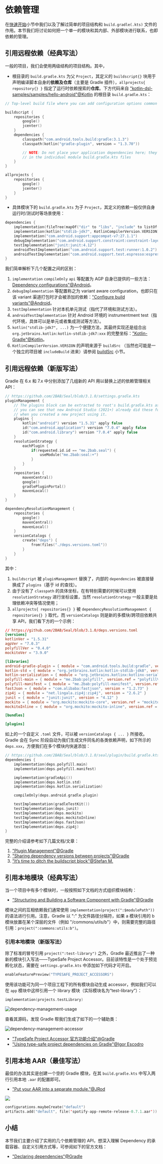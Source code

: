 # 依赖管理

在[快速开始](/zh-cn/basis/getting-started)小节中我们以及了解过简单的项目结构和 `build.gradle(.kts)` 文件的作用。本节我们将讨论如何把一个单一的模块和其内部、外部模块进行联系，也即依赖的管理。

## 引用远程依赖（经典写法）

一般的项目，我们会使用两级结构的项目结构。其中，

- 根目录的 `build.gradle.kts` 为父 `Project`，其定义的 `buildscript{}` 块用于声明编译脚本自身的**依赖及仓库**（主要是 Gradle 插件），`allprojects{ repository{} }` 指定了运行时依赖搜索的**仓库**。下方代码来自 ["kotlin-dsl-samples/samples/hello-android"@Kotlin](https://github.com/2BAB/kotlin-dsl-samples/blob/master/samples/hello-android/build.gradle.kts) 的根目录 `build.gradle.kts`：

``` Kotlin
// Top-level build file where you can add configuration options common to all sub-projects/modules.

buildscript {
    repositories {
        google()
        jcenter()
    }
    dependencies {
        classpath("com.android.tools.build:gradle:3.1.3")
        classpath(kotlin("gradle-plugin", version = "1.3.70"))

        // NOTE: Do not place your application dependencies here; they belong
        // in the individual module build.gradle.kts files
    }
}

allprojects {
    repositories {
        google()
        jcenter()
    }
}
```

- 具体模块下的 `build.gradle.kts` 为子 `Project`，其定义的依赖一般仅供自身运行时/测试时等场景使用：

``` Kotlin
dependencies {
    implementation(fileTree(mapOf("dir" to "libs", "include" to listOf("*.jar"))))
    implementation(kotlin("stdlib-jdk7", KotlinCompilerVersion.VERSION))
    implementation("com.android.support:appcompat-v7:27.1.1")
    debugImplementation("com.android.support.constraint:constraint-layout:1.1.0")
    testImplementation("junit:junit:4.12")
    androidTestImplementation("com.android.support.test:runner:1.0.2")
    androidTestImplementation("com.android.support.test.espresso:espresso-core:3.0.2")
}
```

我们简单解析下几个配置之间的区别：

1. `implementation` `compileOnly` `api` 等配置为 AGP 自身已提供的一些方法：[Dependency configurations"@Android](https://developer.android.com/studio/build/dependencies#dependency_configurations)。
2. `debugImplementation` 等配置称之为 variant aware configuration，也即只在该 variant 渠道打包时才会被添加的依赖：["Configure build variants"@Android](https://developer.android.com/studio/build/build-variants)。
3. `testImplementation` 针对本机单元测试（指代了环境和测试方法）。
4. `androidTestImplementation` 针对 Android 环境的 instrumentment test（指代环境，具体可以是单元或者集成测试等方法）。
5. `kotlin("stdlib-jdk7", ...)` 为一个便捷方法，其最终实现还是组合出 `org.jetbrains.kotlin:kotlin-stdlib-jdk7:xxx` 的完整坐标：["Kotlin-Gradle"@Kotlin](https://kotlinlang.org/docs/gradle.html#set-dependencies-at-the-top-level)。
6. `KotlinCompilerVersion.VERSION` 的声明来源于 `buildSrc` （当然也可能是一个独立的项目被 `includeBuild` 进来）请参阅 [buildSrc](/zh-cn/basis/advanced-scripts) 小节。


## 引用远程依赖（新版写法）

Gradle 在 6.x 和 7.x 中分别添加了几组新的 API 用以替换上述的依赖管理相关 API：

``` Kotlin
// https://github.com/2BAB/Seal/blob/3.1.0/settings.gradle.kts
pluginManagement {
    // The plugins block can be extracted to root's build.gradle.kts as well,
    // you can see that new Android Studio (2021+) already did these for you
    // when you created a new project using it.
    plugins {
        kotlin("android") version "1.5.31" apply false
        id("com.android.application") version "7.0.4" apply false
        id("com.android.library") version "7.0.4" apply false
    }
    resolutionStrategy {
        eachPlugin {
            if(requested.id.id == "me.2bab.seal") {
                useModule("me.2bab:seal:+")
            }
        }
    }
    repositories {
        mavenCentral()
        google()
        gradlePluginPortal()
        mavenLocal()
    }
}

dependencyResolutionManagement {
    repositories {
        google()
        mavenCentral()
        mavenLocal()
    }
    versionCatalogs {
        create("deps") {
            from(files("./deps.versions.toml"))
        }
    }
}
```

其中：

1. `buildscript` 被 `pluginManagement` 替换了，内部的 `dependencies` 被直接替换成了 `plugins`（基于 id 的查找）。
2. 由于没有了 `classpath` 的具体坐标，在有特别需要的时候可以使用 `resolutionStrategy` 进行坐标设置，当然 `resolutionStrategy` 一般主要是处理依赖冲突等情况使用；
3. `allprojects{ repositories{} }` 被 `dependencyResolutionManagement { repositories{} }` 取代，而 `versionCatalogs` 则是新的多模块/跨项目依赖共享 API，我们看下方的一个示例：

``` TOML
// https://github.com/2BAB/Seal/blob/3.1.0/deps.versions.toml
[versions]
kotlinVer = "1.5.31"
agpVer = "7.0.3"
polyfillVer = "0.4.0"
mockitoVer = "3.9.0"

[libraries]
android-gradle-plugin = { module = "com.android.tools.build:gradle", version.ref = "agpVer" }
kotlin-std = { module = "org.jetbrains.kotlin:kotlin-stdlib-jdk8", version.ref = "kotlinVer" }
kotlin-serialization = { module = "org.jetbrains.kotlinx:kotlinx-serialization-core-jvm", version = "1.3.1" }
polyfill-main = { module = "me.2bab:polyfill", version.ref = "polyfillVer" }
polyfill-manifest = { module = "me.2bab:polyfill-manifest", version.ref = "polyfillVer" }
fastJson = { module = "com.alibaba:fastjson", version = "1.2.73" }
zip4j = { module = "net.lingala.zip4j:zip4j", version = "2.6.2" }
junit = { module = "junit:junit", version = "4.12" }
mockito = { module = "org.mockito:mockito-core", version.ref = "mockitoVer" }
mockitoInline = { module = "org.mockito:mockito-inline", version.ref = "mockitoVer" }

[bundles]

[plugins]

```

如上的一个自定义 `.toml` 文件，可以被 `versionCatalogs { ... }` 所接收。Gradle 会在 Sync 阶段自动为我们生成文件同名的各类依赖声明，如下所示的 `deps.xxx`，方便我们在多个模块内快速添加：

``` Kotlin
// https://github.com/2BAB/Seal/blob/3.1.0/seal/plugin/build.gradle.kts
dependencies {
    implementation(deps.polyfill.main)
    implementation(deps.polyfill.manifest)

    implementation(gradleApi())
    implementation(deps.kotlin.std)
    implementation(deps.kotlin.serialization)

    compileOnly(deps.android.gradle.plugin)

    testImplementation(gradleTestKit())
    testImplementation(deps.junit)
    testImplementation(deps.mockito)
    testImplementation(deps.mockitoInline)
    testImplementation(deps.fastJson)
    testImplementation(deps.zip4j)
}
```

完整的介绍请参考如下几篇文档/文章：

1. ["Plugin Management"@Gradle](https://docs.gradle.org/current/userguide/plugins.html#sec:plugin_management)
2. ["Sharing dependency versions between projects"@Gradle](https://docs.gradle.org/current/userguide/platforms.html)
3. ["It’s time to ditch the buildscript block"@Stefan M.](https://stefma.medium.com/its-time-to-ditch-the-buildscript-block-a1ab12e0d9ce)

## 引用本地模块（经典写法）

当一个项目中有多个模块时，一般按照如下文档的方式组织模块结构：

- ["Structuring and Building a Software Component with Gradle"@Gradle](https://docs.gradle.org/current/userguide/multi_project_builds.html)

模块之间的互相依赖我们通常使用 `implementation(project(":$modulePath"))` 的语法进行引用。注意，Gradle 以 ":" 为文件路径分隔符，如果 a 模块引用的 b 模块放置在某个深层的文件（例如 "/commons/utils/b"）中，则需要完整的路径引用：`project(":commons:utils:b")`。


### 引用本地模块（新版写法）

除了标准的冒号引用 `project(":test-library")` 之外，Gradle 最近推出了一种新的模块引入写法——TypeSafe Project Accessor。目前该特性是一个处于预览孵化状态，需要在 `settings.gradle.kts` 中添加如下代码才可开启。

``` Kotlin
enableFeaturePreview("TYPESAFE_PROJECT_ACCESSORS")
```

使用该功能可为同一个项目工程下的所有模块自动生成 accessor，例如我们可以在 `app` 模块中这样引用一个 library 模块（实际模块名为“test-library”）：

``` Kotlin
implementation(projects.testLibrary)
```

![dependency-management-usage](../media/dependency-management-usage.png)

查看其源码，发现 Gradle 帮我们生成了如下的一个辅助类：

![dependency-management-accessor](../media/dependency-management-accessor.png)

- ["TypeSafe Project Accessor 官方功能介绍"@Gradle](https://docs.gradle.org/7.0/release-notes.html)
- ["Using type-safe project dependencies on Gradle"@Igor Escodro](https://proandroiddev.com/using-type-safe-project-dependencies-on-gradle-493ab7337aa)


## 引用本地 AAR（最佳写法）

最佳的办法其实是创建一个空的 Gradle 模块，在其 `build.gradle.kts` 中写入两行引用本地 `.aar` 的配置即可。

- ["Put your AAR into a separate module."@JRod](https://stackoverflow.com/a/70074787/3614547)

![](https://i.stack.imgur.com/VT3JX.png)

``` Kotlin
configurations.maybeCreate("default")
artifacts.add("default", file('spotify-app-remote-release-0.7.1.aar'))
```

## 小结

本节我们主要介绍了实用的几个依赖管理的 API，想深入理解 Dependency 的承载容器、自定义引用方式等，可参阅如下的官方文档：

- ["Declaring dependencies"@Gradle](https://docs.gradle.org/current/userguide/declaring_dependencies.html)